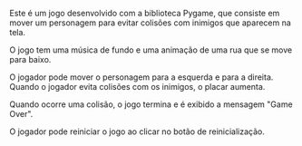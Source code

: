 Este é um jogo desenvolvido com a biblioteca Pygame, que consiste em mover um personagem para evitar colisões com inimigos que aparecem na tela.

O jogo tem uma música de fundo e uma animação de uma rua que se move para baixo.

O jogador pode mover o personagem para a esquerda e para a direita. Quando o jogador evita colisões com os inimigos, o placar aumenta.

Quando ocorre uma colisão, o jogo termina e é exibido a mensagem "Game Over".

O jogador pode reiniciar o jogo ao clicar no botão de reinicialização.
